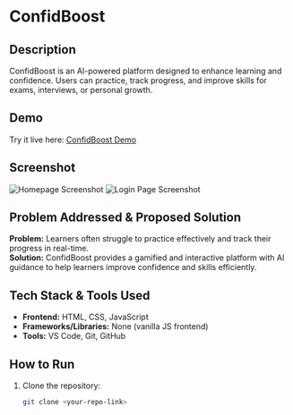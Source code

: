 # ConfidBoost

## Description
ConfidBoost is an AI-powered platform designed to enhance learning and confidence. Users can practice, track progress, and improve skills for exams, interviews, or personal growth.

## Demo
Try it live here: [ConfidBoost Demo](#)  <!-- replace # with your demo link -->

## Screenshot
![Homepage Screenshot](home.png)  <!-- replace with your screenshot path -->
![Login Page Screenshot](login.png)

## Problem Addressed & Proposed Solution
**Problem:** Learners often struggle to practice effectively and track their progress in real-time.  
**Solution:** ConfidBoost provides a gamified and interactive platform with AI guidance to help learners improve confidence and skills efficiently.

## Tech Stack & Tools Used
- **Frontend:** HTML, CSS, JavaScript  
- **Frameworks/Libraries:** None (vanilla JS frontend)  
- **Tools:** VS Code, Git, GitHub  

## How to Run
1. Clone the repository:  
   ```bash
   git clone <your-repo-link>
